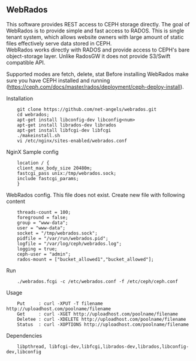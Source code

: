 WebRados
---------
This software provides REST access to CEPH storage directly. The goal of WebRados is to provide simple and fast access to RADOS. 
This is single tenant system, which allows website owners with large amount of static files effectively serve data stored in CEPH.                             
WebRados works directly with RADOS and provide access to CEPH's bare object-storage layer.
Unlike RadosGW it does not provide S3/Swift compatible API.

Supported modes are  fetch,  delete, stat
Before installing WebRados make sure you have CEPH installed and running (https://ceph.com/docs/master/rados/deployment/ceph-deploy-install).

Installation

		git clone https://github.com/net-angels/webrados.git
		cd webrados;
		apt-get install libconfig-dev libconfig<num>
		apt-get install librados-dev librados
		apt-get install libfcgi-dev libfcgi
		./makeinstall.sh
		vi /etc/nginx/sites-enabled/webrados.conf

NginX Sample config

		location / {
		client_max_body_size 20480m;
		fastcgi_pass unix:/tmp/webrados.sock;
		include fastcgi_params;
		}
		

WebRados config. This file does not exist. 
Create new file with following content 

		threads-count = 100;
		foreground = false;
		group = "www-data";
		user = "www-data";
		socket = "/tmp/webrados.sock";
		pidfile = "/var/run/webrados.pid";
		logfile = "/var/log/ceph/webrados.log";
		logging = true;
		ceph-user = "admin";
		rados-mount = ["bucket_allowed1","bucket_allowed"];

Run
		
		./webrados.fcgi -c /etc/webrados.conf -f /etc/ceph/ceph.conf
	
Usage
		
		Put     : curl -XPUT -T filename http://uploadhost.com/poolname/filename
		Get     : curl -XGET http://uploadhost.com/poolname/filename
		Deletee : curl -XDELETE http://uploadhost.com/poolname/filename
		Status  : curl -XOPTIONS http://uploadhost.com/poolname/filename

Dependencies 
		
		libpthread, libfcgi-dev,libfcgi,librados-dev,librados,libconfig-dev,libconfig
